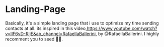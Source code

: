 # Landing-Page
Basically, it's a simple landing page that i use to optimize my time sending contacts at all. 
its inspired in this video,https://www.youtube.com/watch?v=llF6vD-RljE&ab_channel=RafaellaBallerini, by @RafaellaBallerini. 
I highly recomment you to seed 🐱‍🏍.
